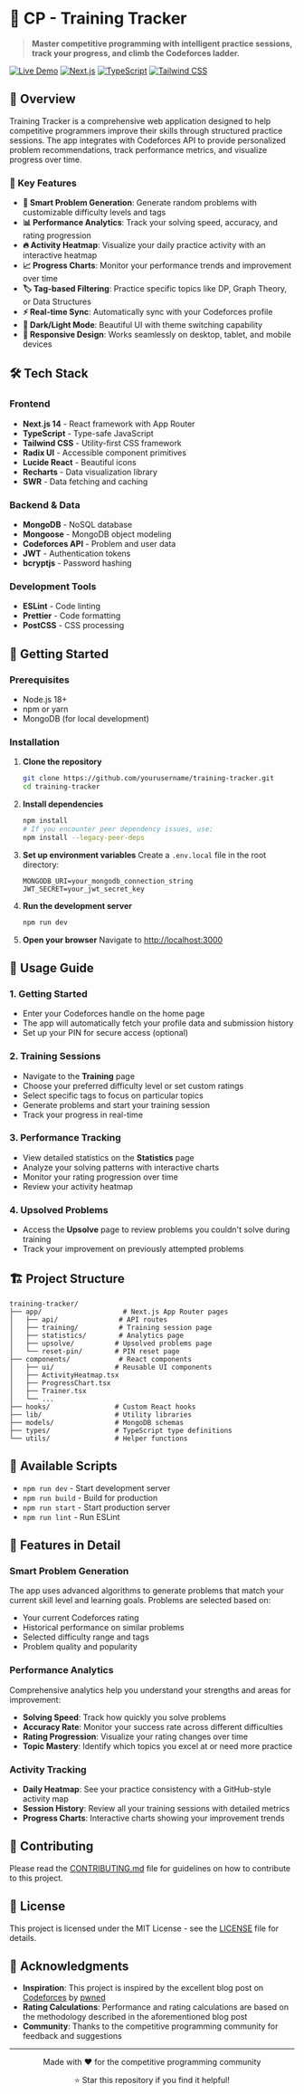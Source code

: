 # 🚀 CP - Training Tracker

> **Master competitive programming with intelligent practice sessions, track your progress, and climb the Codeforces ladder.**

[![Live Demo](https://img.shields.io/badge/Live%20Demo-View%20App-blue?style=flat&logo=vercel&logoColor=white)](https://cp-training-tracker.vercel.app/)
[![Next.js](https://img.shields.io/badge/Next.js-14.2.5-black?style=flat&logo=next.js&logoColor=white)](https://nextjs.org/)
[![TypeScript](https://img.shields.io/badge/TypeScript-5.0-blue?style=flat&logo=typescript&logoColor=white)](https://www.typescriptlang.org/)
[![Tailwind CSS](https://img.shields.io/badge/Tailwind%20CSS-3.4.1-38B2AC?style=flat&logo=tailwind-css&logoColor=white)](https://tailwindcss.com/)

## 📖 Overview

Training Tracker is a comprehensive web application designed to help competitive programmers improve their skills through structured practice sessions. The app integrates with Codeforces API to provide personalized problem recommendations, track performance metrics, and visualize progress over time.

### 🎯 Key Features

- **🎲 Smart Problem Generation**: Generate random problems with customizable difficulty levels and tags
- **📊 Performance Analytics**: Track your solving speed, accuracy, and rating progression
- **🔥 Activity Heatmap**: Visualize your daily practice activity with an interactive heatmap
- **📈 Progress Charts**: Monitor your performance trends and improvement over time
- **🏷️ Tag-based Filtering**: Practice specific topics like DP, Graph Theory, or Data Structures
- **⚡ Real-time Sync**: Automatically sync with your Codeforces profile
- **🌙 Dark/Light Mode**: Beautiful UI with theme switching capability
- **📱 Responsive Design**: Works seamlessly on desktop, tablet, and mobile devices

## 🛠️ Tech Stack

### Frontend

- **Next.js 14** - React framework with App Router
- **TypeScript** - Type-safe JavaScript
- **Tailwind CSS** - Utility-first CSS framework
- **Radix UI** - Accessible component primitives
- **Lucide React** - Beautiful icons
- **Recharts** - Data visualization library
- **SWR** - Data fetching and caching

### Backend & Data

- **MongoDB** - NoSQL database
- **Mongoose** - MongoDB object modeling
- **Codeforces API** - Problem and user data
- **JWT** - Authentication tokens
- **bcryptjs** - Password hashing

### Development Tools

- **ESLint** - Code linting
- **Prettier** - Code formatting
- **PostCSS** - CSS processing

## 🚀 Getting Started

### Prerequisites

- Node.js 18+
- npm or yarn
- MongoDB (for local development)

### Installation

1. **Clone the repository**

   ```bash
   git clone https://github.com/yourusername/training-tracker.git
   cd training-tracker
   ```

2. **Install dependencies**

   ```bash
   npm install
   # If you encounter peer dependency issues, use:
   npm install --legacy-peer-deps
   ```

3. **Set up environment variables**
   Create a `.env.local` file in the root directory:

   ```env
   MONGODB_URI=your_mongodb_connection_string
   JWT_SECRET=your_jwt_secret_key
   ```

4. **Run the development server**

   ```bash
   npm run dev
   ```

5. **Open your browser**
   Navigate to [http://localhost:3000](http://localhost:3000)

## 📱 Usage Guide

### 1. Getting Started

- Enter your Codeforces handle on the home page
- The app will automatically fetch your profile data and submission history
- Set up your PIN for secure access (optional)

### 2. Training Sessions

- Navigate to the **Training** page
- Choose your preferred difficulty level or set custom ratings
- Select specific tags to focus on particular topics
- Generate problems and start your training session
- Track your progress in real-time

### 3. Performance Tracking

- View detailed statistics on the **Statistics** page
- Analyze your solving patterns with interactive charts
- Monitor your rating progression over time
- Review your activity heatmap

### 4. Upsolved Problems

- Access the **Upsolve** page to review problems you couldn't solve during training
- Track your improvement on previously attempted problems

## 🏗️ Project Structure

```
training-tracker/
├── app/                    # Next.js App Router pages
│   ├── api/               # API routes
│   ├── training/          # Training session page
│   ├── statistics/        # Analytics page
│   ├── upsolve/          # Upsolved problems page
│   └── reset-pin/        # PIN reset page
├── components/            # React components
│   ├── ui/               # Reusable UI components
│   ├── ActivityHeatmap.tsx
│   ├── ProgressChart.tsx
│   ├── Trainer.tsx
│   └── ...
├── hooks/                # Custom React hooks
├── lib/                  # Utility libraries
├── models/               # MongoDB schemas
├── types/                # TypeScript type definitions
└── utils/                # Helper functions
```

## 🔧 Available Scripts

- `npm run dev` - Start development server
- `npm run build` - Build for production
- `npm run start` - Start production server
- `npm run lint` - Run ESLint

## 🎨 Features in Detail

### Smart Problem Generation

The app uses advanced algorithms to generate problems that match your current skill level and learning goals. Problems are selected based on:

- Your current Codeforces rating
- Historical performance on similar problems
- Selected difficulty range and tags
- Problem quality and popularity

### Performance Analytics

Comprehensive analytics help you understand your strengths and areas for improvement:

- **Solving Speed**: Track how quickly you solve problems
- **Accuracy Rate**: Monitor your success rate across different difficulties
- **Rating Progression**: Visualize your rating changes over time
- **Topic Mastery**: Identify which topics you excel at or need more practice

### Activity Tracking

- **Daily Heatmap**: See your practice consistency with a GitHub-style activity map
- **Session History**: Review all your training sessions with detailed metrics
- **Progress Charts**: Interactive charts showing your improvement trends

## 🤝 Contributing

Please read the [CONTRIBUTING.md](CONTRIBUTING.md) file for guidelines on how to contribute to this project.

## 📄 License

This project is licensed under the MIT License - see the [LICENSE](LICENSE) file for details.

## 🙏 Acknowledgments

- **Inspiration**: This project is inspired by the excellent blog post on [Codeforces](https://codeforces.com/blog/entry/136704) by [pwned](https://codeforces.com/profile/pwned)
- **Rating Calculations**: Performance and rating calculations are based on the methodology described in the aforementioned blog post
- **Community**: Thanks to the competitive programming community for feedback and suggestions

---

<div align="center">
  <p>Made with ❤️ for the competitive programming community</p>
  <p>⭐ Star this repository if you find it helpful!</p>
</div>
